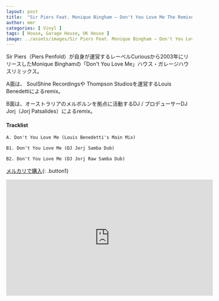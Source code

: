 ```yaml
---
layout: post
title:  "Sir Piers Feat. Monique Bingham – Don't You Love Me The Remixes Part 2"
author: mmr
categories: [ Vinyl ]
tags: [ House, Garage House, UK House ]
image: ../assets/images/Sir Piers Feat. Monique Bingham – Don't You Love Me The Remixes Part 2.jpg
---
```


Sir Piers（Piers Penfold）が自身が運営するレーベルCuriousから2003年にリリースしたMonique Binghamの「Don't You Love Me」ハウス・ガレージハウスリミックス。

A面は、 SoulShine Recordingsや Thompson Studiosを運営するLouis Benedettiによるremix。

B面は、オーストラリアのメルボルンを拠点に活動するDJ / プロデューサーDJ Jorj（Jorj Patsalides）によるremix。

#### Tracklist
```md
A. Don't You Love Me (Louis Benedetti's Main Mix)

B1. Don't You Love Me (DJ Jorj Samba Dub)

B2. Don't You Love Me (DJ Jorj Raw Samba Dub)
```

[メルカリで購入](https://jp.mercari.com/item/m56984083624?afid=6142608987){: .button1}


<iframe width="560" height="315" src="https://www.youtube.com/embed/N801xpEjcVs?si=DMlmd2ZhAYem0JAP" title="YouTube video player" frameborder="0" allow="accelerometer; autoplay; clipboard-write; encrypted-media; gyroscope; picture-in-picture; web-share" referrerpolicy="strict-origin-when-cross-origin" allowfullscreen></iframe>